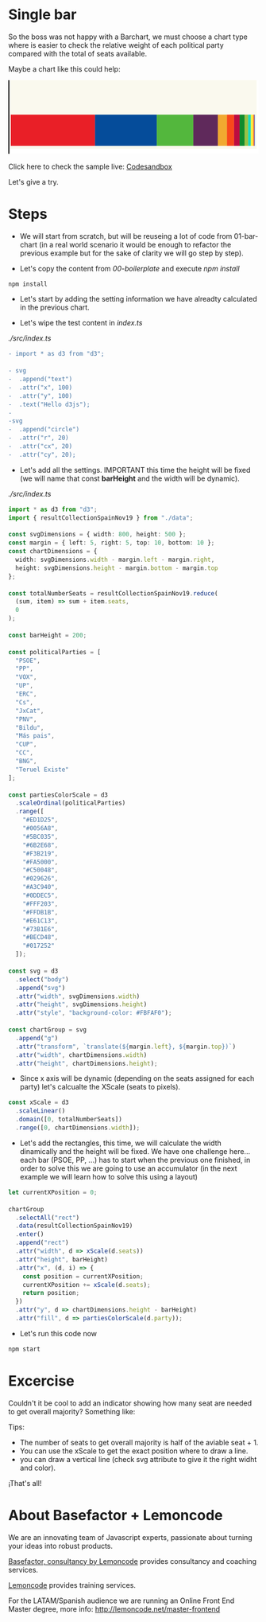 # Single bar

So the boss was not happy with a Barchart, we must choose a chart type where
is easier to check the relative weight of each political party compared with
the total of seats available.

Maybe a chart like this could help:

![single horizontal stack bar chart](./content/chart.png "single horizontal stack bar chart")

Click here to check the sample live: [Codesandbox](https://codesandbox.io/s/flamboyant-forest-sxyq0)

Let's give a try.

# Steps

- We will start from scratch, but will be reuseing a lot of code from 01-bar-chart
  (in a real world scenario it would be enough to refactor the previous example
  but for the sake of clarity we will go step by step).

- Let's copy the content from _00-boilerplate_ and execute _npm install_

```bash
npm install
```

- Let's start by adding the setting information we have alreadty calculated
  in the previous chart.

- Let's wipe the test content in _index.ts_

_./src/index.ts_

```diff
- import * as d3 from "d3";

- svg
-  .append("text")
-  .attr("x", 100)
-  .attr("y", 100)
-  .text("Hello d3js");
-
-svg
-  .append("circle")
-  .attr("r", 20)
-  .attr("cx", 20)
-  .attr("cy", 20);
```

- Let's add all the settings. IMPORTANT this time the height will be fixed (we will
  name that const **barHeight** and the width will be dynamic).

_./src/index.ts_

```typescript
import * as d3 from "d3";
import { resultCollectionSpainNov19 } from "./data";

const svgDimensions = { width: 800, height: 500 };
const margin = { left: 5, right: 5, top: 10, bottom: 10 };
const chartDimensions = {
  width: svgDimensions.width - margin.left - margin.right,
  height: svgDimensions.height - margin.bottom - margin.top
};

const totalNumberSeats = resultCollectionSpainNov19.reduce(
  (sum, item) => sum + item.seats,
  0
);

const barHeight = 200;

const politicalParties = [
  "PSOE",
  "PP",
  "VOX",
  "UP",
  "ERC",
  "Cs",
  "JxCat",
  "PNV",
  "Bildu",
  "Más pais",
  "CUP",
  "CC",
  "BNG",
  "Teruel Existe"
];

const partiesColorScale = d3
  .scaleOrdinal(politicalParties)
  .range([
    "#ED1D25",
    "#0056A8",
    "#5BC035",
    "#6B2E68",
    "#F3B219",
    "#FA5000",
    "#C50048",
    "#029626",
    "#A3C940",
    "#0DDEC5",
    "#FFF203",
    "#FFDB1B",
    "#E61C13",
    "#73B1E6",
    "#BECD48",
    "#017252"
  ]);

const svg = d3
  .select("body")
  .append("svg")
  .attr("width", svgDimensions.width)
  .attr("height", svgDimensions.height)
  .attr("style", "background-color: #FBFAF0");

const chartGroup = svg
  .append("g")
  .attr("transform", `translate(${margin.left}, ${margin.top})`)
  .attr("width", chartDimensions.width)
  .attr("height", chartDimensions.height);
```

- Since x axis will be dynamic (depending on the seats assigned for each party)
  let's calcualte the XScale (seats to pixels).

```typescript
const xScale = d3
  .scaleLinear()
  .domain([0, totalNumberSeats])
  .range([0, chartDimensions.width]);
```

- Let's add the rectangles, this time, we will calculate the width dinamically and
  the height will be fixed. We have one challenge here... each bar (PSOE, PP, ...)
  has to start when the previous one finished, in order to solve this we are going
  to use an accumulator (in the next example we will learn how to solve
  this using a layout)

```typescript
let currentXPosition = 0;

chartGroup
  .selectAll("rect")
  .data(resultCollectionSpainNov19)
  .enter()
  .append("rect")
  .attr("width", d => xScale(d.seats))
  .attr("height", barHeight)
  .attr("x", (d, i) => {
    const position = currentXPosition;
    currentXPosition += xScale(d.seats);
    return position;
  })
  .attr("y", d => chartDimensions.height - barHeight)
  .attr("fill", d => partiesColorScale(d.party));
```
- Let's run this code now

```bash
npm start
```

# Excercise

Couldn't it be cool to add an indicator showing how many seat are needed to
get overall majority? Something like:

Tips:

- The number of seats to get overall majority is half of the aviable seat + 1.
- You can use the xScale to get the exact position where to draw a line.
- you can draw a vertical line (check svg attribute to give it the right
  widht and color).

¡That's all!

# About Basefactor + Lemoncode

We are an innovating team of Javascript experts, passionate about turning your ideas into robust products.

[Basefactor, consultancy by Lemoncode](http://www.basefactor.com) provides consultancy and coaching services.

[Lemoncode](http://lemoncode.net/services/en/#en-home) provides training services.

For the LATAM/Spanish audience we are running an Online Front End Master degree, more info: http://lemoncode.net/master-frontend
